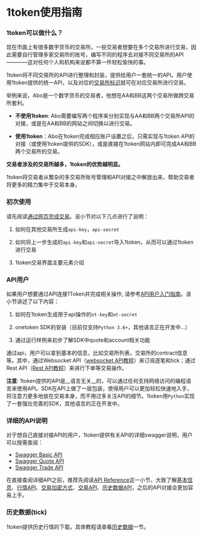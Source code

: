 
# 1token使用指南

### 1token可以做什么？

现在市面上有很多数字货币的交易所，一些交易者想要在多个交易所进行交易，因此需要自行管理多家交易所的账号，编写不同的程序去对接不同交易所的API————这对任何个人和机构来说都不算一件轻松愉快的事。

1token将不同交易所的API进行整理和封装，提供给用户一套统一的API。用户使用1token提供的统一API，以及对应的[交易所标识](/exchange-overview?#支持的交易所)就可在对应交易所进行交易。

举例来说，Abo是一个数字货币的交易者，他想在AA和BB这两个交易所做跨交易所套利。

* __不使用1token__: Abo需要编写两个程序来分别实现与AA和BB两个交易所API的对接，或是在AA和BB的网站之间切换以进行交易。

* __使用1token__：Abo在1token完成相应账户设置之后，只需实现与1token API的对接（或使用1token提供的SDK），或是直接在1token网站内即可完成AA和BB两个交易所的交易。

__交易者涉及的交易所越多，1token的优势越明显。__

1token将交易者从繁杂的多交易所账号管理和API对接之中解放出来，帮助交易者将更多的精力集中于交易本身。

### 初次使用

请先阅读[通过网页完成交易](/getting-started/website-user)。该小节对以下几点进行了说明：

1. 如何在其他交易所生成`api-key`，`api-secret`

2. 如何将上一步生成的`api-key`和`api-secret`导入1token，从而可以通过1token进行交易

3. 1token交易界面主要元素介绍


### API用户

如果用户想要通过API连接1Token并完成相关操作, 请参考[API用户入门指南](/getting-started/api-user)。该小节讲述了以下内容：

1. 如何在1token生成用于api操作的`ot-key`和`ot-secret`

2. onetoken SDK的安装（目前仅支持`Python 3.6+`，其他语言正在开发中...）

3. 通过运行样例来初步了解SDK中quote和account相关功能


通过api，用户可以拿到基本的信息，比如交易所列表，交易所的contract信息等。其中，通过Websocket API（[websocket API教程](/api-refer/ws-api)）来订阅逐笔和tick；通过Rest API（[Rest API教程](/api-refer/rest-api)）来进行下单等交易操作。


__注意__: 1token提供的API是__语言无关__的，可以通过任何支持网络访问的编程语言来使用API。SDK在API上做了一层包装，使得用户可以更加轻松快速地入手，将注意力更多地放在交易本身，而不用过多关注API的细节。1token用`Python`实现了一套强壮完善的SDK，其他语言的正在开发中。


### 详细的API说明

对于想自己直接对接API的用户，1token提供有关API的详细swagger说明，用户可以按需查阅：

* [Swagger Basic API](https://1token.trade/r/swagger?url=/r/swagger/basic.yml)
* [Swagger Quote API](https://1token.trade/r/swagger?url=/r/swagger/quote.yml)
* [Swagger Trade API](https://1token.trade/r/swagger?url=/r/swagger/trade.yml)

在直接查阅详细API之前，推荐先阅读[API Reference](/api-refer/rest-api)这一小节，大致了解[基本信息](/api-refer/rest-api#基本信息)、[行情API](/api-refer/rest-api#行情API)、[交易加密方式](/api-refer/rest-api#交易加密方式)、[交易API](/api-refer/rest-api#交易API)、[历史数据API](/api-refer/rest-api#历史数据API)，之后的API对接会更加容易上手。

### 历史数据(tick)

1token提供历史行情的下载，具体教程请查看[历史数据](/more/historical-data)一节。